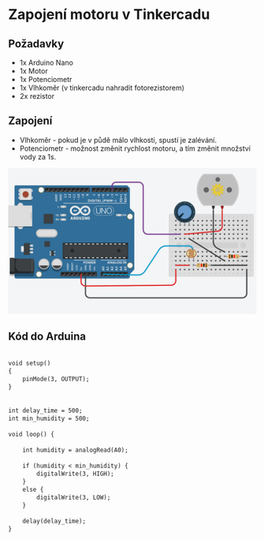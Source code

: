 
# Zapojení motoru v Tinkercadu

## Požadavky

- 1x Arduino Nano
- 1x Motor
- 1x Potenciometr
- 1x Vlhkoměr (v tinkercadu nahradit fotorezistorem)
- 2x rezistor

## Zapojení

- Vlhkoměr - pokud je v půdě málo vlhkosti, spustí je zalévání.
- Potenciometr - možnost změnit rychlost motoru, a tím změnit množství vody za 1s.

![zapojeni](img/motor_picture_tkc.png)

## Kód do Arduina
```

void setup()
{
	pinMode(3, OUTPUT);
}


int delay_time = 500;
int min_humidity = 500;

void loop() {

	int humidity = analogRead(A0);

	if (humidity < min_humidity) {
		digitalWrite(3, HIGH);
	}
	else {
		digitalWrite(3, LOW);
	}

	delay(delay_time);
}

```
